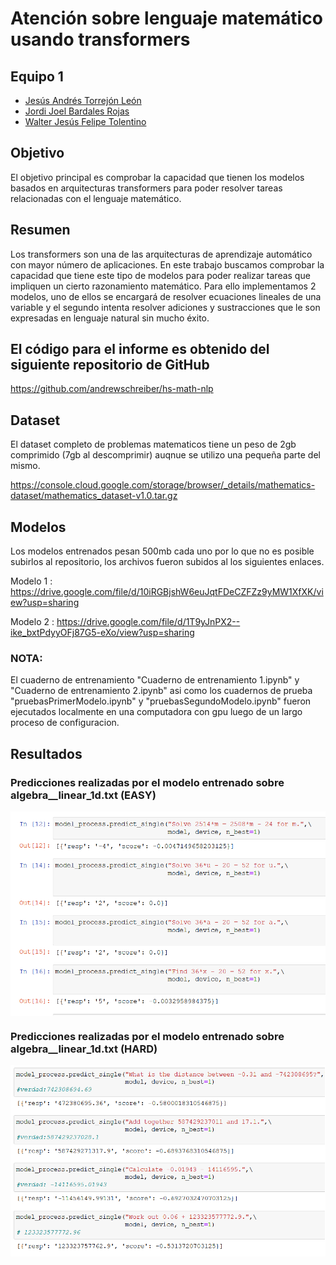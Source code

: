 # Atención sobre lenguaje matemático usando transformers



## Equipo 1
   - [Jesús Andrés Torrejón León](https://github.com/JesusATL)
   - [Jordi Joel Bardales Rojas](https://github.com/jbardalesr)
   - [Walter Jesús Felipe Tolentino](https://github.com/felipeturing)


## Objetivo
El objetivo principal es comprobar la capacidad que tienen los modelos basados en arquitecturas transformers para poder resolver tareas relacionadas con el lenguaje matemático.

## Resumen

Los transformers son una de las arquitecturas de aprendizaje automático con mayor número de aplicaciones. En este trabajo buscamos comprobar la capacidad que tiene este tipo de modelos para poder realizar tareas que impliquen un cierto razonamiento matemático. Para ello implementamos 2 modelos, uno de ellos se encargará de resolver ecuaciones lineales de una variable y el segundo intenta resolver adiciones y sustracciones que le son expresadas en lenguaje natural sin mucho éxito.

## El código para el informe es obtenido del siguiente repositorio de GitHub
https://github.com/andrewschreiber/hs-math-nlp
## Dataset
El dataset completo de problemas matematicos tiene un peso de 2gb comprimido (7gb al descomprimir) auqnue se utilizo una pequeña parte del mismo.

https://console.cloud.google.com/storage/browser/_details/mathematics-dataset/mathematics_dataset-v1.0.tar.gz

## Modelos
Los modelos entrenados pesan 500mb cada uno por lo que no es posible subirlos al repositorio, los archivos fueron subidos al los siguientes enlaces.

Modelo 1 : https://drive.google.com/file/d/10iRGBjshW6euJqtFDeCZFZz9yMW1XfXK/view?usp=sharing

Modelo 2 : https://drive.google.com/file/d/1T9yJnPX2--ike_bxtPdyyOFj87G5-eXo/view?usp=sharing

### NOTA:
El cuaderno de entrenamiento "Cuaderno de entrenamiento 1.ipynb" y "Cuaderno de entrenamiento 2.ipynb" asi como los cuadernos de prueba "pruebasPrimerModelo.ipynb" y "pruebasSegundoModelo.ipynb" fueron ejecutados localmente en una computadora con gpu luego de un largo proceso de configuracion. 


## Resultados
### Predicciones realizadas por el modelo entrenado sobre algebra__linear_1d.txt (EASY)
<img src="imagenes/resultados_m1.png" align="center" />

### Predicciones realizadas por el modelo entrenado sobre algebra__linear_1d.txt (HARD)
<img src="imagenes/resultados_m2.png" align="center" />
